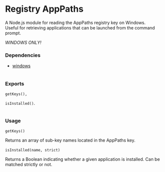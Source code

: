 # Registry AppPaths

A Node.js module for reading the AppPaths registry key on Windows. Useful for retrieving applications that can be launched from the command prompt.

*WINDOWS ONLY!*

### Dependencies
  * [windows](https://www.npmjs.com/package/windows)
<br><br>
### Exports

 ```getKeys(),```

 ```isInstalled()```.
<br><br>
 ### Usage

 ```getKeys()```

 Returns an array of sub-key names located in the AppPaths key.
 <br><br>
 ```isInstalled(name, strict)```

 Returns a Boolean indicating whether a given application is installed. Can be matched strictly or not.


